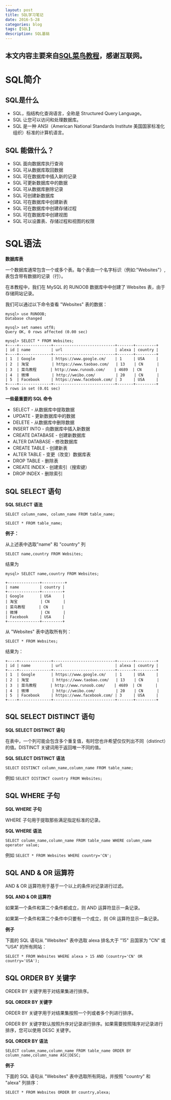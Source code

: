 ```yaml
---
layout: post
title: SQL学习笔记
date: 2016-5-28
categories: blog
tags: [SQL]
description: SQL基础
---
```

本文内容主要来自[SQL菜鸟教程](http://www.runoob.com/sql/sql-syntax.html)，感谢互联网。
----------------------------------------------------------------------------------

# SQL简介

## SQL是什么

- SQL，指结构化查询语言，全称是 Structured Query Language。
- SQL 让您可以访问和处理数据库。
- SQL 是一种 ANSI（American National Standards Institute 美国国家标准化组织）标准的计算机语言。

## SQL 能做什么？

- SQL 面向数据库执行查询
- SQL 可从数据库取回数据
- SQL 可在数据库中插入新的记录
- SQL 可更新数据库中的数据
- SQL 可从数据库删除记录
- SQL 可创建新数据库
- SQL 可在数据库中创建新表
- SQL 可在数据库中创建存储过程
- SQL 可在数据库中创建视图
- SQL 可以设置表、存储过程和视图的权限

# SQL语法

**数据库表**

一个数据库通常包含一个或多个表。每个表由一个名字标识（例如:"Websites"）,表包含带有数据的记录（行）。

在本教程中，我们在 MySQL 的 RUNOOB 数据库中中创建了 Websites 表，由于存储网站记录。

我们可以通过以下命令查看 "Websites" 表的数据：

```
mysql> use RUNOOB;
Database changed

mysql> set names utf8;
Query OK, 0 rows affected (0.00 sec)

mysql> SELECT * FROM Websites;
+----+--------------+---------------------------+-------+---------+
| id | name         | url                       | alexa | country |
+----+--------------+---------------------------+-------+---------+
| 1  | Google       | https://www.google.cm/    | 1     | USA     |
| 2  | 淘宝          | https://www.taobao.com/   | 13    | CN      |
| 3  | 菜鸟教程      | http://www.runoob.com/    | 4689  | CN      |
| 4  | 微博          | http://weibo.com/         | 20    | CN      |
| 5  | Facebook     | https://www.facebook.com/ | 3     | USA     |
+----+--------------+---------------------------+-------+---------+
5 rows in set (0.01 sec)

```

**一些最重要的 SQL 命令**

- SELECT - 从数据库中提取数据
- UPDATE - 更新数据库中的数据
- DELETE - 从数据库中删除数据
- INSERT INTO - 向数据库中插入新数据
- CREATE DATABASE - 创建新数据库
- ALTER DATABASE - 修改数据库
- CREATE TABLE - 创建新表
- ALTER TABLE - 变更（改变）数据库表
- DROP TABLE - 删除表
- CREATE INDEX - 创建索引（搜索键）
- DROP INDEX - 删除索引 

## SQL SELECT 语句

**SQL SELECT 语法**

```
SELECT column_name, column_name FROM table_name;
```

```
SELECT * FROM table_name;
```

**例子：** 

从上述表中选取"name" 和 "country" 列

```
SELECT name,country FROM Websites; 
```
结果为

```
mysql> SELECT name,country FROM Websites; 

+--------------+----------+
| name         | country |
+--------------+---------+
| Google       | USA     |
| 淘宝          | CN      |
| 菜鸟教程      | CN      |
| 微博          | CN      |
| Facebook     | USA     |
+--------------+---------+

```

从 "Websites" 表中选取所有列：

```
SELECT * FROM Websites; 
```
结果为：

```
+----+--------------+---------------------------+-------+---------+
| id | name         | url                       | alexa | country |
+----+--------------+---------------------------+-------+---------+
| 1  | Google       | https://www.google.cm/    | 1     | USA     |
| 2  | 淘宝          | https://www.taobao.com/   | 13    | CN      |
| 3  | 菜鸟教程      | http://www.runoob.com/    | 4689  | CN      |
| 4  | 微博          | http://weibo.com/         | 20    | CN      |
| 5  | Facebook     | https://www.facebook.com/ | 3     | USA     |
+----+--------------+---------------------------+-------+---------+

```

## SQL SELECT DISTINCT 语句

**SQL SELECT DISTINCT 语句**

在表中，一个列可能会包含多个重复值，有时您也许希望仅仅列出不同（distinct）的值。DISTINCT 关键词用于返回唯一不同的值。

**SQL SELECT DISTINCT 语法**

```
SELECT DISTINCT column_name,column_name FROM table_name;

```

例如 `SELECT DISTINCT country FROM Websites; `

## SQL WHERE 子句

**SQL WHERE 子句**

WHERE 子句用于提取那些满足指定标准的记录。

**SQL WHERE 语法**

```
SELECT column_name,column_name FROM table_name WHERE column_name operator value;
```

例如 ` SELECT * FROM Websites WHERE country='CN'; `

## SQL AND & OR 运算符


AND & OR 运算符用于基于一个以上的条件对记录进行过滤。


**SQL AND & OR 运算符**

如果第一个条件和第二个条件都成立，则 AND 运算符显示一条记录。

如果第一个条件和第二个条件中只要有一个成立，则 OR 运算符显示一条记录。

**例子**

下面的 SQL 语句从 "Websites" 表中选取 alexa 排名大于 "15" 且国家为 "CN" 或 "USA" 的所有网站：

```
SELECT * FROM Websites WHERE alexa > 15 AND (country='CN' OR country='USA');
```

## SQL ORDER BY 关键字


ORDER BY 关键字用于对结果集进行排序。


**SQL ORDER BY 关键字**

ORDER BY 关键字用于对结果集按照一个列或者多个列进行排序。

ORDER BY 关键字默认按照升序对记录进行排序。如果需要按照降序对记录进行排序，您可以使用 DESC 关键字。

**SQL ORDER BY 语法**

```
SELECT column_name,column_name FROM table_name ORDER BY column_name,column_name ASC|DESC;
```

**例子**

下面的 SQL 语句从 "Websites" 表中选取所有网站，并按照 "country" 和 "alexa" 列排序：

```
SELECT * FROM Websites ORDER BY country,alexa;
```




